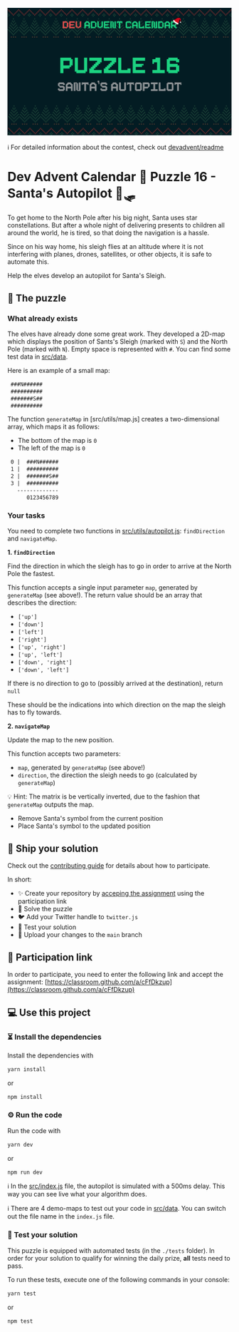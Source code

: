 ![](README.cover.jpg)

ℹ️ For detailed information about the contest, check out [devadvent/readme](https://github.com/devadvent/readme/)

# Dev Advent Calendar 🎅 Puzzle 16 - Santa's Autopilot 🤖🛷

To get home to the North Pole after his big night, Santa uses star constellations.
But after a whole night of delivering presents to children all around the world, he is tired, so that doing the navigation is a hassle.

Since on his way home, his sleigh flies at an altitude where it is not interfering with planes, drones, satellites, or other objects, it is safe to automate this.

Help the elves develop an autopilot for Santa's Sleigh.

## 🧩 The puzzle

### What already exists

The elves have already done some great work. They developed a 2D-map which displays the position of Sants's Sleigh (marked with `S`) and the North Pole (marked with `N`). Empty space is represented with `#`.
You can find some test data in [src/data](src/data).

Here is an example of a small map:

```
 ###N######
 ##########
 #######S##
 ##########
```

The function `generateMap` in [src/utils/map.js] creates a two-dimensional array, which maps it as follows:

-   The bottom of the map is `0`
-   The left of the map is `0`

```
 0 |  ###N######
 1 |  ##########
 2 |  #######S##
 3 |  ##########
   -------------
      0123456789
```

### Your tasks

You need to complete two functions in [src/utils/autopilot.js](src/utils/autopilot.js): `findDirection` and `navigateMap`.

**1. `findDirection`**

Find the direction in which the sleigh has to go in order to arrive at the North Pole the fastest.

This function accepts a single input parameter `map`, generated by `generateMap` (see above!).
The return value should be an array that describes the direction:

-   `['up']`
-   `['down']`
-   `['left']`
-   `['right']`
-   `['up', 'right']`
-   `['up', 'left']`
-   `['down', 'right']`
-   `['down', 'left']`

If there is no direction to go to (possibly arrived at the destination), return `null`

These should be the indications into which direction on the map the sleigh has to fly towards.

**2. `navigateMap`**

Update the map to the new position.

This function accepts two parameters:

-   `map`, generated by `generateMap` (see above!)
-   `direction`, the direction the sleigh needs to go (calculated by `generateMap`)

💡 Hint: The matrix is be vertically inverted, due to the fashion that `generateMap` outputs the map.

-   Remove Santa's symbol from the current position
-   Place Santa's symbol to the updated position

## 🚢 Ship your solution

Check out the [contributing guide](https://github.com/devadvent/readme/blob/main/CONTRIBUTING.md) for details about how to participate.

In short:

-   ✨ Create your repository by [acceping the assignment](https://classroom.github.com/a/cFfDkzup) using the participation link
-   🧩 Solve the puzzle
-   🐦 Add your Twitter handle to `twitter.js`
-   🤖 Test your solution
-   🚀 Upload your changes to the `main` branch

## 🔗 Participation link

In order to participate, you need to enter the following link and accept the assignment:
[https://classroom.github.com/a/cFfDkzup](https://classroom.github.com/a/cFfDkzup)

## 💻 Use this project

### ⏳ Install the dependencies

Install the dependencies with

```bash
yarn install
```

or

```bash
npm install
```

### ⚙️ Run the code

Run the code with

```bash
yarn dev
```

or

```bash
npm run dev
```

ℹ️ In the [src/index.js](src/index.js) file, the autopilot is simulated with a 500ms delay. This way you can see live what your algorithm does.

ℹ️ There are 4 demo-maps to test out your code in [src/data](src/data). You can switch out the file name in the `index.js` file.

### 🤖 Test your solution

This puzzle is equipped with automated tests (in the `./tests` folder). In order for your solution to qualify for winning the daily prize, **all** tests need to pass.

To run these tests, execute one of the following commands in your console:

```bash
yarn test
```

or

```bash
npm test
```
